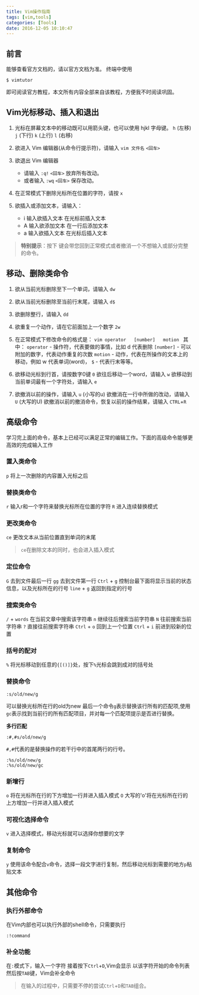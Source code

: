 ```yaml
---
title: Vim操作指南
tags: [vim,tools]
categories: [Tools]
date: 2016-12-05 10:10:47
---
```

前言
---
能够查看官方文档的，请以官方文档为准。
终端中使用
```vim
$ vimtutor
```
即可阅读官方教程，本文所有内容全部来自该教程，方便我不时阅读巩固。

<!--more-->

Vim光标移动、插入和退出
---
1. 光标在屏幕文本中的移动既可以用箭头键，也可以使用 hjkl 字母键。
	`h` (左移)       `j` (下行)       `k` (上行)     `l` (右移)
2. 欲进入 Vim 编辑器(从命令行提示符)，请输入 `vim 文件名` `<回车>`

3. 欲退出 Vim 编辑器    
    * 请输入 <ESC>   `:q!`   `<回车>` 放弃所有改动。
    * 或者输入 <ESC>   `:wq`   `<回车>` 保存改动。

4. 在正常模式下删除光标所在位置的字符，请按 `x`

5. 欲插入或添加文本，请输入：
	* i   输入欲插入文本   <ESC>             在光标前插入文本
	* A   输入欲添加文本   <ESC>             在一行后添加文本
	* a   输入欲插入文本   <ESC>		 在光标后插入文本

>**特别提示**：按下 <ESC> 键会带您回到正常模式或者撤消一个不想输入或部分完整
的命令。


移动、删除类命令
---
  1. 欲从当前光标删除至下一个单词，请输入 `dw`
  2. 欲从当前光标删除至当前行末尾，请输入 `d$`
  3. 欲删除整行，请输入 `dd`
  4. 欲重复一个动作，请在它前面加上一个数字 `2w`
  5. 在正常模式下修改命令的格式是：
	```vim
    operator   [number]   motion
	```
    其中：
        `operator` - 操作符，代表要做的事情，比如 d 代表删除
        `[number]` - 可以附加的数字，代表动作重复的次数
        `motion`   - 动作，代表在所操作的文本上的移动，例如 w 代表单词(word)，
		`$` - 代表行末等等。

  6. 欲移动光标到行首，请按数字0键 `0`
     欲往后移动一个word，请输入 `w`
     欲移动到当前单词最有一个字符处，请输入 `e`

  7. 欲撤消以前的操作，请输入 `u` (小写的u)
     欲撤消在一行中所做的改动，请输入 `U` (大写的U)
     欲撤消以前的撤消命令，恢复以前的操作结果，请输入 `CTRL`+`R`

高级命令
---
学习完上面的命令，基本上已经可以满足正常的编辑工作。下面的高级命令能够更高效的完成输入工作

### 置入类命令
`p` 将上一次删除的内容置入光标之后 
### 替换类命令
`r` 输入r和一个字符来替换光标所在位置的字符
`R` 进入连续替换模式
### 更改类命令
`ce` 更改文本从当前位置直到单词的末尾
>`ce`在删除文本的同时，也会进入插入模式

### 定位命令
`G` 去到文件最后一行
`gg` 去到文件第一行
`Ctrl` + `g` 控制台最下面将显示当前的状态信息，以及光标所在的行号
`line` + `g` 返回到指定的行号
### 搜索类命令
`/` + `words` 在当前文章中搜索该字符串
`n` 继续往后搜索当前字符串
`N` 往前搜索当前字符串
`?` 直接往前搜索字符串
`Ctrl` + `o` 回到上一个位置
`Ctrl` + `i` 前进到较新的位置

### 括号的配对
`%` 将光标移动到任意的`{[()]}`处，按下`%`光标会跳到成对的括号处
### 替换命令
```vim
:s/old/new/g
```
可以替换光标所在行的old为new
最后一个命令`g`表示替换该行所有的匹配项,使用`gc`表示找到当前行的所有匹配项目，并对每一个匹配项提示是否进行替换。

**多行匹配**
```vim
:#,#s/old/new/g 
```
`#,#`代表的是替换操作的若干行中的首尾两行的行号。
```vim
:%s/old/new/g
:%s/old/new/gc
```

### 新增行
`o` 将在光标所在行的下方增加一行并进入插入模式
`O` 大写的'o'将在光标所在行的上方增加一行并进入插入模式

### 可视化选择命令
`v` 进入选择模式，移动光标就可以选择你想要的文字

### 复制命令
`y` 使用该命令配合`v`命令，选择一段文字进行复制，然后移动光标到需要的地方`p`粘贴文本

其他命令
---

### 执行外部命令
在Vim内部也可以执行外部的shell命令，只需要执行
```vim
:!command
```

### 补全功能
在`:`模式下，输入一个字符
接着按下`Ctrl`+`D`,Vim会显示 以该字符开始的命令列表
然后按`TAB`键，Vim会补全命令 
>在输入的过程中，只需要不停的尝试`Ctrl`+`D`和`TAB`组合。
